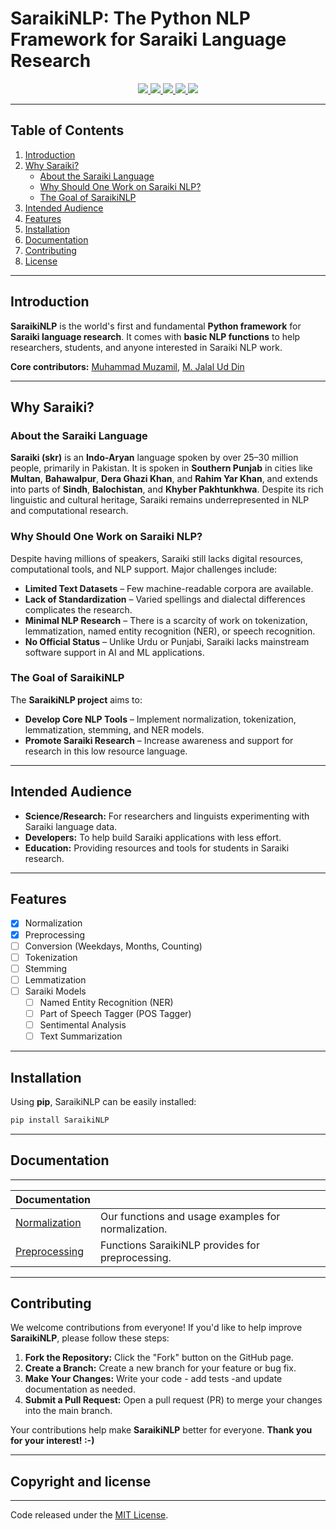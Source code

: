 # SaraikiNLP: The Python NLP Framework for Saraiki Language Research

<div align="center">
    <a href="https://github.com/SaraikiNLP">
      <img src="https://img.shields.io/badge/Github-SaraikiNLP-blue?logo=github"/>
    </a>
    <a href="https://huggingface.co/SaraikiNLP">
      <img src="https://img.shields.io/badge/Hugging%20Face-SaraikiNLP-yellow?logo=huggingface"/>
    </a>
    <a href="https://github.com/SaraikiNLP/SaraikiNLP/graphs/contributors">
      <img src="https://img.shields.io/github/contributors/SaraikiNLP/SaraikiNLP.svg" />
    </a>
    <a href="https://pepy.tech/project/SaraikiNLP">
      <img src="https://pepy.tech/badge/SaraikiNLP" />
    </a>
    <a href="https://github.com/SaraikiNLP/SaraikiNLP/blob/master/LICENSE">
      <img src="https://img.shields.io/badge/license-MIT-blue.svg" />
    </a>
</div>

---

## Table of Contents

1. [Introduction](#introduction)
2. [Why Saraiki?](#why-saraiki)
   - [About the Saraiki Language](#about-the-saraiki-language)
   - [Why Should One Work on Saraiki NLP?](#why-should-one-work-on-saraiki-nlp)
   - [The Goal of SaraikiNLP](#the-goal-of-saraikinlp)
3. [Intended Audience](#intended-audience)
4. [Features](#features)
5. [Installation](#installation)
6. [Documentation](#documentation)
7. [Contributing](#contributing)
8. [License](#license)

---

## Introduction

**SaraikiNLP** is the world's first and fundamental **Python framework** for **Saraiki language research**. It comes with **basic NLP functions** to help researchers, students, and anyone interested in Saraiki NLP work.

**Core contributors:** [Muhammad Muzamil](https://github.com/MMuzamilAI), [M. Jalal Ud Din](https://github.com/JalalHxmi)

---

## Why Saraiki?

### About the Saraiki Language

**Saraiki (skr)** is an **Indo-Aryan** language spoken by over 25–30 million people, primarily in Pakistan. It is spoken in **Southern Punjab** in cities like **Multan**, **Bahawalpur**, **Dera Ghazi Khan**, and **Rahim Yar Khan**, and extends into parts of **Sindh**, **Balochistan**, and **Khyber Pakhtunkhwa**. Despite its rich linguistic and cultural heritage, Saraiki remains underrepresented in NLP and computational research.

### Why Should One Work on Saraiki NLP?

Despite having millions of speakers, Saraiki still lacks digital resources, computational tools, and NLP support. Major challenges include:

- **Limited Text Datasets** – Few machine-readable corpora are available.
- **Lack of Standardization** – Varied spellings and dialectal differences complicates the research.
- **Minimal NLP Research** – There is a scarcity of work on tokenization, lemmatization, named entity recognition (NER), or speech recognition.
- **No Official Status** – Unlike Urdu or Punjabi, Saraiki lacks mainstream software support in AI and ML applications.

### The Goal of SaraikiNLP

The **SaraikiNLP project** aims to:

- **Develop Core NLP Tools** – Implement normalization, tokenization, lemmatization, stemming, and NER models.
- **Promote Saraiki Research** – Increase awareness and support for research in this low resource language.

---

## Intended Audience

- **Science/Research:** For researchers and linguists experimenting with Saraiki language data.
- **Developers:** To help build Saraiki applications with less effort.
- **Education:** Providing resources and tools for students in Saraiki research.

---

## Features 

- [X] Normalization
- [X] Preprocessing
- [ ] Conversion (Weekdays, Months, Counting)
- [ ] Tokenization
- [ ] Stemming
- [ ] Lemmatization
- [ ] Saraiki Models
  - [ ] Named Entity Recognition (NER)
  - [ ] Part of Speech Tagger (POS Tagger)
  - [ ] Sentimental Analysis
  - [ ] Text Summarization

---

## Installation

Using **pip**, SaraikiNLP can be easily installed:

```bash
pip install SaraikiNLP
```

---

## Documentation
----------------

| Documentation   |                                                                |
| --------------- | -------------------------------------------------------------- |
| [Normalization]  | Our functions and usage examples for normalization.                    |
| [Preprocessing]    | Functions SaraikiNLP provides for preprocessing.          |

[Normalization]: https://github.com/SaraikiNLP/SaraikiNLP/blob/master/normalization_examples.md
[Preprocessing]: https://github.com/SaraikiNLP/SaraikiNLP/blob/master/preprocessing_examples.md

---

## Contributing

We welcome contributions from everyone! If you'd like to help improve **SaraikiNLP**, please follow these steps:

1. **Fork the Repository:** Click the "Fork" button on the GitHub page.
2. **Create a Branch:** Create a new branch for your feature or bug fix.
3. **Make Your Changes:** Write your code - add tests -and update documentation as needed.
4. **Submit a Pull Request:** Open a pull request (PR) to merge your changes into the main branch.

Your contributions help make **SaraikiNLP** better for everyone. **Thank you for your interest! :-)**

---

## Copyright and license
------------------------
Code released under the [MIT License](https://github.com/SaraikiNLP/SaraikiNLP/blob/master/LICENSE).




